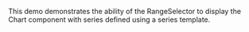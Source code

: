 This demo demonstrates the ability of&nbsp;the RangeSelector to&nbsp;display the Chart component with series defined using a&nbsp;series template.